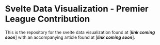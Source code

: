 # Svelte Data Visualization - Premier League Contribution

This is the repository for the svelte data visualization found at [**_link coming soon_**] with an accompanying article found at [**_link coming soon_**].
